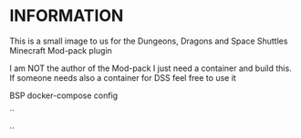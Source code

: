 # INFORMATION
This is a small image to us for the Dungeons, Dragons and Space Shuttles Minecraft Mod-pack plugin


I am NOT the author of the Mod-pack I just need a container and build this.
If someone needs also a container for DSS feel free to use it

BSP docker-compose config

``

``
